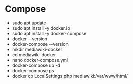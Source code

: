 # Compose

- sudo apt update
- sudo apt install -y docker.io
- sudo apt install -y docker-compose
- docker --version
- docker-compose --version
- mkdir mediawiki-docker
- cd mediawiki-docker
- nano docker-compose.yml
- docker-compose up -d
- docker-compose ps
- docker cp LocalSettings.php mediawiki:/var/www/html/


